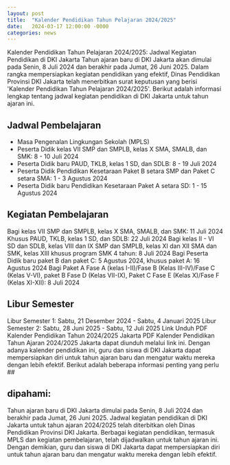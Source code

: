 ```yaml
---
layout: post
title:  "Kalender Pendidikan Tahun Pelajaran 2024/2025"
date:   2024-03-17 12:00:00 -0000
categories: news
---
```

Kalender Pendidikan Tahun Pelajaran 2024/2025: Jadwal Kegiatan Pendidikan di DKI Jakarta
Tahun ajaran baru di DKI Jakarta akan dimulai pada Senin, 8 Juli 2024 dan berakhir pada Jumat, 26 Juni 2025. Dalam rangka mempersiapkan kegiatan pendidikan yang efektif, Dinas Pendidikan Provinsi DKI Jakarta telah menerbitkan surat keputusan yang berisi 'Kalender Pendidikan Tahun Pelajaran 2024/2025'. Berikut adalah informasi lengkap tentang jadwal kegiatan pendidikan di DKI Jakarta untuk tahun ajaran ini.
##  Jadwal Pembelajaran
- Masa Pengenalan Lingkungan Sekolah (MPLS)
- Peserta Didik kelas VII SMP dan SMPLB, kelas X SMA, SMALB, dan SMK: 8 - 10 Juli 2024
- Peserta Didik baru PAUD, TKLB, kelas 1 SD, dan SDLB: 8 - 19 Juli 2024
- Peserta Didik Pendidikan Kesetaraan Paket B setara SMP dan Paket C setara SMA: 1 - 3 Agustus 2024
- Peserta Didik baru Pendidikan Kesetaraan Paket A setara SD: 1 - 15 Agustus 2024
##  Kegiatan Pembelajaran
Bagi kelas VII SMP dan SMPLB, kelas X SMA, SMALB, dan SMK: 11 Juli 2024
Khusus PAUD, TKLB, kelas 1 SD, dan SDLB: 22 Juli 2024
Bagi kelas II - VI SD dan SDLB, kelas VIII dan IX SMP dan SMPLB, kelas XI dan XII SMA dan SMK, kelas XIII khusus program SMK 4 tahun: 8 Juli 2024
Bagi Peserta Didik baru paket B dan paket C: 5 Agustus 2024, khusus paket A: 16 Agustus 2024
Bagi Paket A Fase A (kelas I-II)/Fase B (Kelas III-IV)/Fase C (Kelas V-VI), paket B Fase D (Kelas VII-IX), Paket C Fase E (Kelas X)/Fase F (Kelas XI-XII): 8 Juli 2024
##  Libur Semester
Libur Semester 1: Sabtu, 21 Desember 2024 - Sabtu, 4 Januari 2025
Libur Semester 2: Sabtu, 28 Juni 2025 - Sabtu, 12 Juli 2025
Link Unduh PDF Kalender Pendidikan Tahun 2024/2025 Jakarta
PDF Kalender Pendidikan Tahun Ajaran 2024/2025 Jakarta dapat diunduh melalui link ini.
Dengan adanya kalender pendidikan ini, guru dan siswa di DKI Jakarta dapat mempersiapkan diri untuk tahun ajaran baru dan mengatur waktu mereka dengan lebih efektif. Berikut adalah beberapa informasi penting yang perlu ## 
## dipahami:
Tahun ajaran baru di DKI Jakarta dimulai pada Senin, 8 Juli 2024 dan berakhir pada Jumat, 26 Juni 2025.
Jadwal kegiatan pendidikan di DKI Jakarta untuk tahun ajaran 2024/2025 telah diterbitkan oleh Dinas Pendidikan Provinsi DKI Jakarta.
Berbagai kegiatan pendidikan, termasuk MPLS dan kegiatan pembelajaran, telah dijadwalkan untuk tahun ajaran ini.
Dengan demikian, guru dan siswa di DKI Jakarta dapat mempersiapkan diri untuk tahun ajaran baru dan mengatur waktu mereka dengan lebih efektif.
